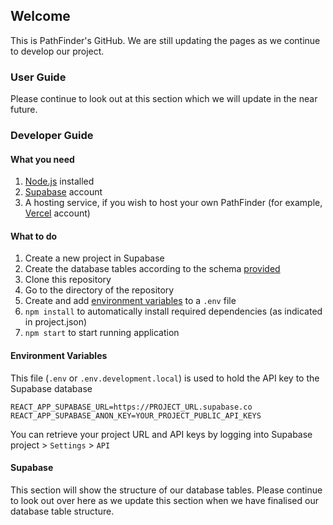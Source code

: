## Welcome

This is PathFinder's GitHub. We are still updating the pages as we continue to develop our project.

### User Guide

Please continue to look out at this section which we will update in the near future.

### Developer Guide

#### What you need
1. [Node.js](https://nodejs.org/en/download/) installed
1. [Supabase](https://supabase.com/) account
1. A hosting service, if you wish to host your own PathFinder (for example, [Vercel](https://vercel.com/) account)

#### What to do
1. Create a new project in Supabase
3. Create the database tables according to the schema [provided](#supabase)
4. Clone this repository
5. Go to the directory of the repository
6. Create and add [environment variables](#environment-variables) to  a `.env` file
7. `npm install` to automatically install required dependencies (as indicated in project.json)  
8. `npm start` to start running application

#### Environment Variables
This file (`.env` or `.env.development.local`) is used to hold the API key to the Supabase database  
```
REACT_APP_SUPABASE_URL=https://PROJECT_URL.supabase.co
REACT_APP_SUPABASE_ANON_KEY=YOUR_PROJECT_PUBLIC_API_KEYS
```
You can retrieve your project URL and API keys by logging into Supabase project > `Settings` > `API`

#### Supabase
This section will show the structure of our database tables.
Please continue to look out over here as we update this section when we have finalised our database table structure.
